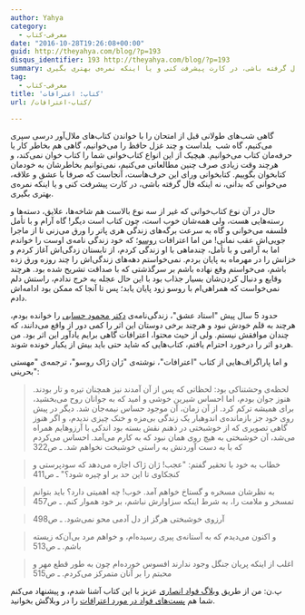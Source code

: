 ```yaml
---
author: Yahya
category:
  - معرفی-کتاب
date: "2016-10-28T19:26:08+00:00"
guid: http://theyahya.com/blog/?p=193
disqus_identifier: 193 http://theyahya.com/blog/?p=193
summary: گاهی شب‌های طولانی قبل از امتحان را با خواندن کتاب‌های ملال‌آور درسی سپری می‌کنیم، گاه شب  یلداست و چند غزل حافظ را می‌خوانیم، گاهی هم بخاطر کار یا حرفه‌مان کتاب می‌خوانیم. هیچیک از این انواع کتاب‌خوانی شما را کتاب خوان نمی‌کند، و هرچند وقت زیادی صرف چنین مطالعاتی می‌کنیم، نمی‌توانیم بخاطرشان به خودمان کتابخوان بگوییم. کتابخوانی ورای این حرف‌هاست، آنجاست که صرفا با عشق و علاقه، می‌خوانی که بدانی، نه اینکه فال گرفته باشی، در کارت پیشرفت کنی و یا اینکه نمره‌ی بهتری بگیری.
tag:
  - معرفی-کتاب
title: 'کتاب: اعترافات'
url: /کتاب-اعترافات/

---
```

گاهی شب‌های طولانی قبل از امتحان را با خواندن کتاب‌های ملال‌آور درسی سپری می‌کنیم، گاه شب  یلداست و چند غزل حافظ را می‌خوانیم، گاهی هم بخاطر کار یا حرفه‌مان کتاب می‌خوانیم. هیچیک از این انواع کتاب‌خوانی شما را کتاب خوان نمی‌کند، و هرچند وقت زیادی صرف چنین مطالعاتی می‌کنیم، نمی‌توانیم بخاطرشان به خودمان کتابخوان بگوییم. کتابخوانی ورای این حرف‌هاست، آنجاست که صرفا با عشق و علاقه، می‌خوانی که بدانی، نه اینکه فال گرفته باشی، در کارت پیشرفت کنی و یا اینکه نمره‌ی بهتری بگیری.

حال در آن نوع کتاب‌خوانی که غیر از سه نوع بالاست هم شاخه‌ها، علایق، دسته‌ها و رسته‌هایی هست، ولی همه‌شان خوب است، چون کتاب است دیگر! گاه آرام و با تأمل فلسفه می‌خوانی و گاه به سرعت برگه‌های زندگی هری پاتر را ورق می‌زنی تا از ماجرا جویی‌اش عقب نمانی! من اما اعترافات [روسو](https://fa.wikipedia.org/wiki/%DA%98%D8%A7%D9%86-%DA%98%D8%A7%DA%A9_%D8%B1%D9%88%D8%B3%D9%88)؛ که خود زندگی نامه‌ی اوست را خواندم اما به آرامی و با تأمل، چندماهی با او زندگی کردم، از تابستان زدگی‌اش آغاز کردم و خزانش را در مهر‌ماه به پایان بردم. نمی‌خواستم دهه‌های زندگی‌اش را چند روزه ورق زده باشم، می‌خواستم وقع نهاده باشم بر سرگذشتی که با صداقت تشریح شده بود. هرچند وقایع و دنبال کردن‌شان بسیار جذاب بود با این حال عجله به خرج ندادم، راستش دلم نمی‌خواست که همراهی‌ام با روسو زود پایان یابد؛ پس تا آنجا که ممکن بود ادامه‌اش دادم.

حدود 5 سال پیش "استاد عشق"، زندگی‌نامه‌ی [دکتر محمود حسابی](https://fa.wikipedia.org/wiki/%D9%85%D8%AD%D9%85%D9%88%D8%AF_%D8%AD%D8%B3%D8%A7%D8%A8%DB%8C) را خوانده بودم،‌ هرچند به قلم خودش نبود و هرچند برخی دوستان این اثر را کمی دور از واقع می‌دانند، که چندان موافقش نیستم. ولی از حیث محتوا، اعترافات گاهی برایم یادآور این اثر بود. من هردو اثر را درخورد احترام یافتم، کتاب‌هایی که شاید حتی باید بیش از یکبار خونده شوند.

و اما پاراگراف‌هایی از کتاب "اعترافات"، نوشته‌ی "ژان ژاک روسو"، ترجمه‌ی "مهستی بحرینی":

> لحظه‌ی وحشتناکی بود: لحظاتی که پس از آن آمدند نیز همچنان تیره و تار بودند. هنوز جوان بودم، اما احساس شیرین خوشی و امید که به جوانان روح می‌بخشید، برای همیشه ترکم کرد. از آن زمان، آن موجود حساس نیمه‌جان شد. دیگر در پیش روی خود جز بازمانده‌ی اندوهبار یک زندگی بی‌مزه و خنک چیزی ندیدم، و اگر هنوز گاهی تصویری که از خوشبختی در ذهنم نقش بسته بود اندکی با آرزوهایم همراه می‌شد، آن خوشبختی به هیچ روی همان نبود که به کارم می‌آمد. احساس می‌کردم که با به دست آوردنش به راستی خوشبخت نخواهم شد. ـ ص322

> خطاب به خود با تحقیر گفتم:‌ "عجب! ژان ژاک اجازه می‌دهد که سودپرستی و کنجکاوی تا این حد بر او چیره شود؟" ـ ص411

> به نظرشان مسخره و گستاخ خواهم آمد. خوب! چه اهمیتی دارد؟ باید بتوانم تمسخر و ملامت را، به شرط اینکه سزاوارش نباشم، بر خود هموار کنم. ـ ص457

> آرزوی خوشبختی هرگز از دل آدمی محو نمی‌شود. ـ ص498

> و اکنون می‌دیدم که به آستانه‌ی پیری رسیده‌ام، و خواهم مرد بی‌آن‌که زیسته باشم. ـ ص513

> اغلب از اینکه پریان جنگل وجود ندارند افسوس خورده‌ام چون به طور قطع مهر و محبتم را بر آنان متمرکز می‌کردم. ـ ص515

پ.ن: من از طریق [وبلاگ فواد انصاری](http://foad-ansari.ir/) عزیز با این کتاب آشنا شدم، و پیشنهاد می‌کنم شما هم [پست‌های فواد در مورد اعترافات](http://foad-ansari.ir/%D8%B4%D8%A7%D9%87%DA%A9%D8%A7%D8%B1%DB%8C-%D8%B5%D8%AF%D8%A7%D9%82%D8%AA-%D8%A7%D9%86%D8%B3%D8%A7%D9%86-%D8%A7%D8%B9%D8%AA%D8%B1%D8%A7%D9%81%D8%A7%D8%AA-%D8%B1%D9%88%D8%B3) را در وبلاگش بخوانید.
